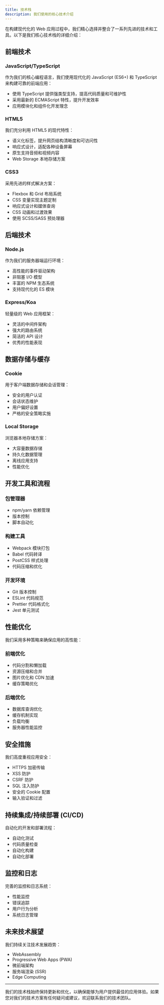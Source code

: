 ```yaml
---
title: 技术栈
description: 我们使用的核心技术介绍
---
```


在构建现代化的 Web 应用过程中，我们精心选择并整合了一系列先进的技术和工具。以下是我们核心技术栈的详细介绍：

## 前端技术

### JavaScript/TypeScript
作为我们的核心编程语言，我们使用现代化的 JavaScript (ES6+) 和 TypeScript 来构建可靠的前端应用：
- 使用 TypeScript 提供强类型支持，提高代码质量和可维护性
- 采用最新的 ECMAScript 特性，提升开发效率
- 应用模块化和组件化开发理念

### HTML5
我们充分利用 HTML5 的现代特性：
- 语义化标签，提升网页结构清晰度和可访问性
- 响应式设计，适配各种设备屏幕
- 原生支持音频和视频内容
- Web Storage 本地存储方案

### CSS3
采用先进的样式解决方案：
- Flexbox 和 Grid 布局系统
- CSS 变量实现主题定制
- 响应式设计和媒体查询
- CSS 动画和过渡效果
- 使用 SCSS/SASS 预处理器

## 后端技术

### Node.js
作为我们的服务器端运行环境：
- 高性能的事件驱动架构
- 非阻塞 I/O 模型
- 丰富的 NPM 生态系统
- 支持现代化的 ES 模块

### Express/Koa
轻量级的 Web 应用框架：
- 灵活的中间件架构
- 强大的路由系统
- 简洁的 API 设计
- 优秀的性能表现

## 数据存储与缓存

### Cookie
用于客户端数据存储和会话管理：
- 安全的用户认证
- 会话状态维护
- 用户偏好设置
- 严格的安全策略实施

### Local Storage
浏览器本地存储方案：
- 大容量数据存储
- 持久化数据管理
- 离线应用支持
- 性能优化

## 开发工具和流程

### 包管理器
- npm/yarn 依赖管理
- 版本控制
- 脚本自动化

### 构建工具
- Webpack 模块打包
- Babel 代码转译
- PostCSS 样式处理
- 代码压缩和优化

### 开发环境
- Git 版本控制
- ESLint 代码规范
- Prettier 代码格式化
- Jest 单元测试

## 性能优化

我们采用多种策略来确保应用的高性能：

### 前端优化
- 代码分割和懒加载
- 资源压缩和合并
- 图片优化和 CDN 加速
- 缓存策略优化

### 后端优化
- 数据库查询优化
- 缓存机制实现
- 负载均衡
- 服务器性能监控

## 安全措施

我们高度重视应用安全：

- HTTPS 加密传输
- XSS 防护
- CSRF 防护
- SQL 注入防护
- 安全的 Cookie 配置
- 输入验证和过滤

## 持续集成/持续部署 (CI/CD)

自动化的开发和部署流程：

- 自动化测试
- 代码质量检查
- 自动化构建
- 自动化部署

## 监控和日志

完善的监控和日志系统：

- 性能监控
- 错误追踪
- 用户行为分析
- 系统日志管理

## 未来技术展望

我们持续关注技术发展趋势：

- WebAssembly
- Progressive Web Apps (PWA)
- 微前端架构
- 服务端渲染 (SSR)
- Edge Computing

---

我们的技术栈始终保持更新和优化，以确保能够为用户提供最佳的应用体验。如果您对我们的技术方案有任何疑问或建议，欢迎联系我们的技术团队。 